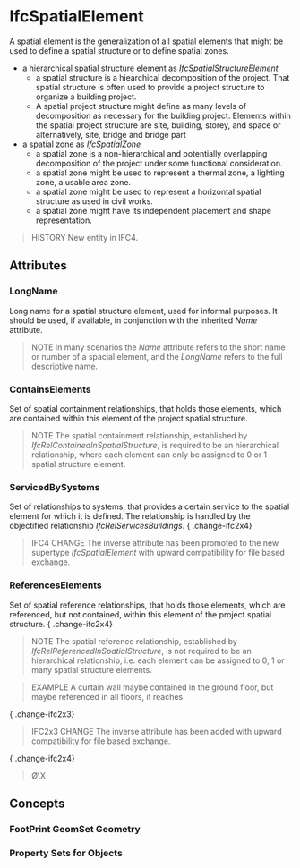 # IfcSpatialElement

A spatial element is the generalization of all spatial elements that might be used to define a spatial structure or to define spatial zones.

* a hierarchical spatial structure element as _IfcSpatialStructureElement_ 
    * a spatial structure is a hiearchical decomposition of the project. That spatial structure is often used to provide a project structure to organize a building project.
    * A spatial project structure might define as many levels of decomposition as necessary for the building project. Elements within the spatial project structure are site, building, storey, and space or alternatively, site, bridge and bridge part 
* a spatial zone as _IfcSpatialZone_ 
    * a spatial zone is a non-hierarchical and potentially overlapping decomposition of the project under some functional consideration.
    * a spatial zone might be used to represent a thermal zone, a lighting zone, a usable area zone.
    * a spatial zone might be used to represent a horizontal spatial structure as used in civil works.
    * a spatial zone might have its independent placement and shape representation. 

> HISTORY  New entity in IFC4.

## Attributes

### LongName
Long name for a spatial structure element, used for informal purposes. It should be used, if available, in conjunction with the inherited _Name_ attribute.
> NOTE  In many scenarios the _Name_ attribute refers to the short name or number of a spacial element, and the _LongName_ refers to the full descriptive name.

### ContainsElements
Set of spatial containment relationships, that holds those elements, which are contained within this element of the project spatial structure.
> NOTE  The spatial containment relationship, established by _IfcRelContainedInSpatialStructure_, is required to be an hierarchical relationship, where each element can only be assigned to 0 or 1 spatial structure element.

### ServicedBySystems
Set of relationships to systems, that provides a certain service to the spatial element for which it is defined. The relationship is handled by the objectified relationship _IfcRelServicesBuildings_.
{ .change-ifc2x4}
> IFC4 CHANGE  The inverse attribute has been promoted to the new supertype _IfcSpatialElement_ with upward compatibility for file based exchange.

### ReferencesElements
Set of spatial reference relationships, that holds those elements, which are referenced, but not contained, within this element of the project spatial structure.
{ .change-ifc2x4}
> NOTE  The spatial reference relationship, established by _IfcRelReferencedInSpatialStructure_, is not required to be an hierarchical relationship, i.e. each element can be assigned to 0, 1 or many spatial structure elements.

> EXAMPLE  A curtain wall maybe contained in the ground floor, but maybe referenced in all floors, it reaches.

{ .change-ifc2x3}
> IFC2x3 CHANGE  The inverse attribute has been added with upward compatibility for file based exchange.

{ .change-ifc2x4}
> Ø\X

## Concepts

### FootPrint GeomSet Geometry


### Property Sets for Objects


